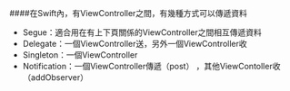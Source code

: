####在Swift內，有ViewController之間，有幾種方式可以傳遞資料

 * Segue：適合用在有上下頁關係的ViewController之間相互傳遞資料
 * Delegate：一個ViewController送，另外一個ViewController收
 * Singleton：一個ViewController
 * Notification：一個ViewController傳遞（post）
 ，其他ViewContoller收（addObserver）
